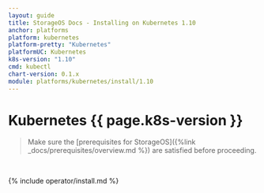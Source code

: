 ```yaml
---
layout: guide
title: StorageOS Docs - Installing on Kubernetes 1.10
anchor: platforms
platform: kubernetes
platform-pretty: "Kubernetes"
platformUC: Kubernetes
k8s-version: "1.10"
cmd: kubectl
chart-version: 0.1.x
module: platforms/kubernetes/install/1.10
---
```


# Kubernetes {{ page.k8s-version }}

> Make sure the 
> [prerequisites for StorageOS]({%link _docs/prerequisites/overview.md %}) are
> satisfied before proceeding.

&nbsp;

{% include operator/install.md %}
